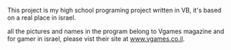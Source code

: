 This project is my high school programing project written in VB, it's based on a real place in israel.

all the pictures and names in the program belong to
Vgames magazine and for gamer in israel,
please vist their site  at www.vgames.co.il.